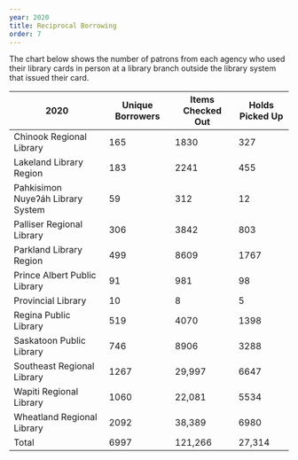 ```yaml
---
year: 2020
title: Reciprocal Borrowing
order: 7
---
```


The chart below shows the number of patrons from each agency who used their library cards in person at a library branch outside the library system that issued their card.

| 2020                               | Unique Borrowers | Items Checked Out | Holds Picked Up |
| ---------------------------------- | ---------------- | ----------------- | --------------- |
| Chinook Regional Library | 165 | 1830 | 327 | 
| Lakeland Library Region | 183 | 2241 | 455 | 
| Pahkisimon Nuyeʔáh Library System | 59 | 312 | 12 | 
| Palliser Regional Library | 306 | 3842 | 803 | 
| Parkland Library Region | 499 | 8609 | 1767 | 
| Prince Albert Public Library | 91 | 981 | 98 | 
| Provincial Library | 10 | 8 | 5 | 
| Regina Public Library | 519 | 4070 | 1398 | 
| Saskatoon Public Library | 746 | 8906 | 3288 | 
| Southeast Regional Library | 1267 | 29,997 | 6647 | 
| Wapiti Regional Library | 1060 | 22,081 | 5534 | 
| Wheatland Regional Library | 2092 | 38,389 | 6980 | 
| Total | 6997 | 121,266 | 27,314 |

